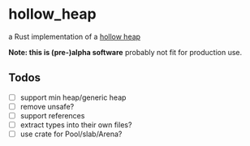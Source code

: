 # hollow_heap
a Rust implementation of a [hollow heap](http://www.cs.au.dk/~tdh/papers/Hollow-heaps.pdf)

**Note: this is (pre-)alpha software** probably not fit for production use.

## Todos
+ [ ] support min heap/generic heap
+ [ ] remove unsafe?
+ [ ] support references
+ [ ] extract types into their own files?
+ [ ] use crate for Pool/slab/Arena?
